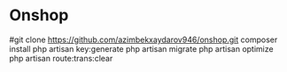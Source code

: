 # Onshop
#git clone https://github.com/azimbekxaydarov946/onshop.git
composer install
php artisan key:generate
php artisan migrate
php artisan optimize
php artisan route:trans:clear

